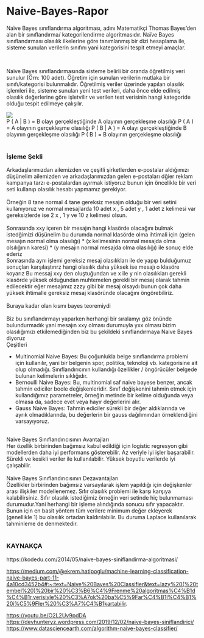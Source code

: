 # Naive-Bayes-Rapor

Naïve Bayes sınıflandırma algoritması, adını Matematikçi Thomas Bayes’den alan bir sınıflandırma/ kategorilendirme algoritmasıdır. Naïve Bayes sınıflandırması olasılık ilkelerine göre tanımlanmış bir dizi hesaplama ile, sisteme sunulan verilerin sınıfını yani kategorisini tespit etmeyi amaçlar.

</br>

Naïve Bayes sınıflandırmasında sisteme belirli bir oranda öğretilmiş veri sunulur (Örn: 100 adet). Öğretim için sunulan verilerin mutlaka bir sınıfı/kategorisi bulunmalıdır. Öğretilmiş veriler üzerinde yapılan olasılık işlemleri ile, sisteme sunulan yeni test verileri, daha önce elde edilmiş olasılık değerlerine göre işletvilir ve verilen test verisinin hangi kategoride olduğu tespit edilmeye çalışılır.

<img src="https://miro.medium.com/max/640/1*DrLi-HXAtSw7NHkQPB6Xlw.webp">
</br>
P ( A | B ) = B olayı gerçekleştiğinde A olayının gerçekleşme olasılığı
P ( A ) = A olayının gerçekleşme olasılığı
P ( B | A ) = A olayı gerçekleştiğinde B olayının gerçekleşme olasılığı
P ( B ) = B olayının gerçekleşme olasılığı
</br></br>
<h3> İşleme Şekli </h3>
  Arkadaşlarımızdan ailemizden ve çeşitli şirketlerden e-postalar aldığımızı düşünelim ailemizden ve arkadaşlarımızdan gelen e-postaları dğier reklam kampanya tarzı e-postalardan ayırmak istiyoruz bunun için öncelikle bir veri seti kullanıp olasılık hesabı yapmamız gerekiyor.
</br></br>
  Örneğin 8 tane normal 4 tane gereksiz mesajın olduğu bir veri setini kullanıyoruz ve normal mesajlarda 10 adet x , 5 adet y , 1 adet z kelimesi var gereksizlerde ise 2 x , 1 y ve 10 z kelimesi olsun.
</br></br>
  Sonrasında xxy içeren bir mesajın hangi klasörde olacağını bulmak istedğimizi düşünelim bu durumda normal klasörde olma ihtimali için (gelen mesajın normal olma olasılığı) * (x kelimesinin normal mesajda olma olsılığının karesi) * (y mesajın normal mesajda olma olasılığı) ile sonuç elde ederiz
</br>
  Sonrasında aynı işlemi gereksiz mesaj olasılıkları ile de yapıp bulduğumuz sonuçları karşılaştırırz hangi olasılık daha yüksek ise mesajı o klasöre koyarız
Bu messaj xxy den oluştuğundan ve x ile y nin olasılıkları gerekli klasörde yüksek olduğundan muhtemelen gerekli bir mesaj olarak tahmin edilecektir eğer mesajımız zzzy gibi bir mesaj olsaydı bunun çok daha yüksek ihtimalle gereksiz mesaj klasöründe olacağını öngörebiliriz. 
</br></br>
  Buraya kadar olan kısmı bayes teoremiydi
</br></br>
  Biz bu sınıflandırmayı yaparken herhangi bir sıralamyı göz önünde bulundurmadık yani mesajın xxy olması durumuyla yxx olması bizim olasılığımızı etkilemediğinden biz bu şekildeki sınıflandırmaya Naive Bayes diyoruz 
</br>
    Çeşitleri

<ul>
<li>Multinomial Naive Bayes:
Bu çoğunlukla belge sınıflandırma problemi için kullanılır, yani bir belgenin spor, politika, teknoloji vb. kategorisine ait olup olmadığı. Sınıflandırıcının kullandığı özellikler / öngörücüler belgede bulunan kelimelerin sıklığıdır.
  </li>
  <li>
Bernoulli Naive Bayes:
Bu, multinomial saf naive bayese benzer, ancak tahmin ediciler boole değişkenleridir. Sınıf değişkenini tahmin etmek için kullandığımız parametreler, örneğin metinde bir kelime olduğunda veya olmasa da, sadece evet veya hayır değerlerini alır.
  </li>
  <li>
Gauss Naive Bayes:
Tahmin ediciler sürekli bir değer aldıklarında ve ayrık olmadıklarında, bu değerlerin bir gauss dağılımından örneklendiğini varsayıyoruz.
  </li>
  </ul>


</br>
Naive Bayes Sınıflandırıcısının Avantajları
</br>
Her özellik birbirinden bağımsız kabul edildiği için logistic regresyon gibi modellerden daha iyi performans gösterebilir.
Az veriyle iyi işler başarabilir.
Sürekli ve kesikli veriler ile kullanılabilir.
Yüksek boyutlu verilerde iyi çalışabilir.
</br></br>
Naive Bayes Sınıflandırıcısının Dezavantajları</br>
Özellikler birbirinden bağımsız varsayılarak işlem yapıldığı için değişkenler arası ilişkiler modellenemez.
Sıfır olasılık problemi ile karşı karşıya kalabilirsiniz. Sıfır olasılık istediğimiz örneğin veri setinde hiç bulunmaması durumudur.Yani herhangi bir işleme alındığında sonucu sıfır yapacaktır. Bunun için en basit yöntem tüm verilere minimum değer ekleyerek (genellikle 1) bu olasılık ortadan kaldırılabilir. Bu duruma Laplace kullanılarak tahminleme de denmektedir.
</br></br>
<h3>KAYNAKÇA</h3>
https://kodedu.com/2014/05/naive-bayes-siniflandirma-algoritmasi/

https://medium.com/@ekrem.hatipoglu/machine-learning-classification-naive-bayes-part-11-4a10cd3452b4#:~:text=Naive%20Bayes%20Classifier&text=lazy%20(%20tembel%20)%20bir%20%C3%B6%C4%9Frenme%20algoritmas%C4%B1d%C4%B1r,verisiyle%20%C3%A7ok%20ba%C5%9Far%C4%B1l%C4%B1%20i%C5%9Fler%20%C3%A7%C4%B1kartabilir.

https://youtu.be/O2L2Uv9pdDA
https://devhunteryz.wordpress.com/2019/12/02/naive-bayes-siniflandirici/
https://www.datasciencearth.com/algorithm-naive-bayes-classifier/


